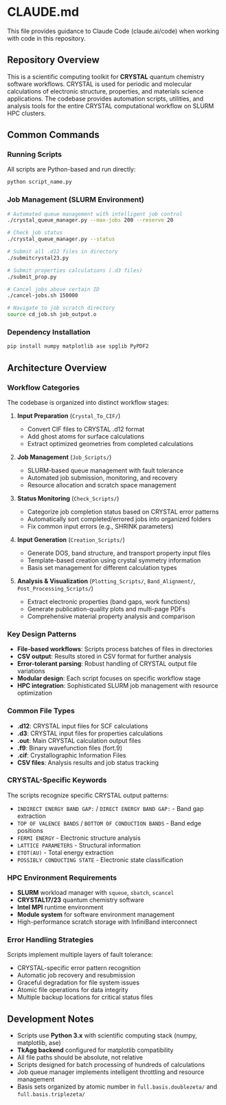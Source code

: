# CLAUDE.md

This file provides guidance to Claude Code (claude.ai/code) when working with code in this repository.

## Repository Overview

This is a scientific computing toolkit for **CRYSTAL** quantum chemistry software workflows. CRYSTAL is used for periodic and molecular calculations of electronic structure, properties, and materials science applications. The codebase provides automation scripts, utilities, and analysis tools for the entire CRYSTAL computational workflow on SLURM HPC clusters.

## Common Commands

### Running Scripts
All scripts are Python-based and run directly:
```bash
python script_name.py
```

### Job Management (SLURM Environment)
```bash
# Automated queue management with intelligent job control
./crystal_queue_manager.py --max-jobs 200 --reserve 20

# Check job status
./crystal_queue_manager.py --status

# Submit all .d12 files in directory
./submitcrystal23.py

# Submit properties calculations (.d3 files)
./submit_prop.py

# Cancel jobs above certain ID
./cancel-jobs.sh 150000

# Navigate to job scratch directory
source cd_job.sh job_output.o
```

### Dependency Installation
```bash
pip install numpy matplotlib ase spglib PyPDF2
```

## Architecture Overview

### Workflow Categories

The codebase is organized into distinct workflow stages:

1. **Input Preparation** (`Crystal_To_CIF/`)
   - Convert CIF files to CRYSTAL .d12 format
   - Add ghost atoms for surface calculations
   - Extract optimized geometries from completed calculations

2. **Job Management** (`Job_Scripts/`)
   - SLURM-based queue management with fault tolerance
   - Automated job submission, monitoring, and recovery
   - Resource allocation and scratch space management

3. **Status Monitoring** (`Check_Scripts/`)
   - Categorize job completion status based on CRYSTAL error patterns
   - Automatically sort completed/errored jobs into organized folders
   - Fix common input errors (e.g., SHRINK parameters)

4. **Input Generation** (`Creation_Scripts/`)
   - Generate DOS, band structure, and transport property input files
   - Template-based creation using crystal symmetry information
   - Basis set management for different calculation types

5. **Analysis & Visualization** (`Plotting_Scripts/`, `Band_Alignment/`, `Post_Processing_Scripts/`)
   - Extract electronic properties (band gaps, work functions)
   - Generate publication-quality plots and multi-page PDFs
   - Comprehensive material property analysis and comparison

### Key Design Patterns

- **File-based workflows**: Scripts process batches of files in directories
- **CSV output**: Results stored in CSV format for further analysis
- **Error-tolerant parsing**: Robust handling of CRYSTAL output file variations
- **Modular design**: Each script focuses on specific workflow stage
- **HPC integration**: Sophisticated SLURM job management with resource optimization

### Common File Types

- **.d12**: CRYSTAL input files for SCF calculations
- **.d3**: CRYSTAL input files for properties calculations
- **.out**: Main CRYSTAL calculation output files
- **.f9**: Binary wavefunction files (fort.9)
- **.cif**: Crystallographic Information Files
- **CSV files**: Analysis results and job status tracking

### CRYSTAL-Specific Keywords

The scripts recognize specific CRYSTAL output patterns:
- `INDIRECT ENERGY BAND GAP:` / `DIRECT ENERGY BAND GAP:` - Band gap extraction
- `TOP OF VALENCE BANDS` / `BOTTOM OF CONDUCTION BANDS` - Band edge positions
- `FERMI ENERGY` - Electronic structure analysis
- `LATTICE PARAMETERS` - Structural information
- `ETOT(AU)` - Total energy extraction
- `POSSIBLY CONDUCTING STATE` - Electronic state classification

### HPC Environment Requirements

- **SLURM** workload manager with `squeue`, `sbatch`, `scancel`
- **CRYSTAL17/23** quantum chemistry software
- **Intel MPI** runtime environment
- **Module system** for software environment management
- High-performance scratch storage with InfiniBand interconnect

### Error Handling Strategies

Scripts implement multiple layers of fault tolerance:
- CRYSTAL-specific error pattern recognition
- Automatic job recovery and resubmission
- Graceful degradation for file system issues
- Atomic file operations for data integrity
- Multiple backup locations for critical status files

## Development Notes

- Scripts use **Python 3.x** with scientific computing stack (numpy, matplotlib, ase)
- **TkAgg backend** configured for matplotlib compatibility
- All file paths should be absolute, not relative
- Scripts designed for batch processing of hundreds of calculations
- Job queue manager implements intelligent throttling and resource management
- Basis sets organized by atomic number in `full.basis.doublezeta/` and `full.basis.triplezeta/`
